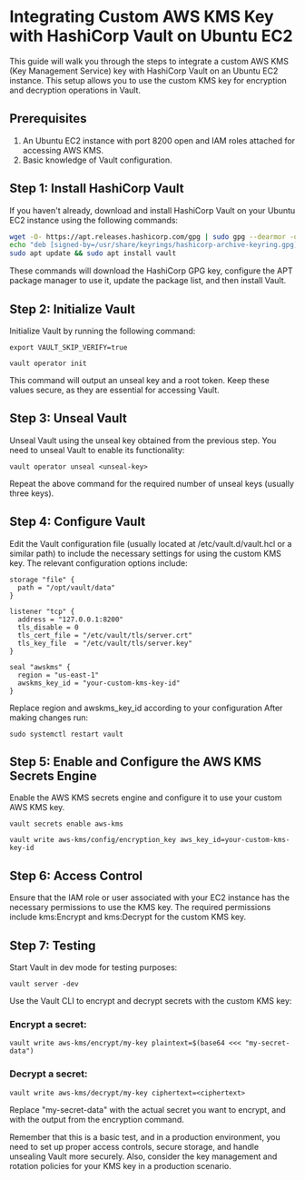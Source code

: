 # Integrating Custom AWS KMS Key with HashiCorp Vault on Ubuntu EC2

This guide will walk you through the steps to integrate a custom AWS KMS (Key Management Service) key with HashiCorp Vault on an Ubuntu EC2 instance. This setup allows you to use the custom KMS key for encryption and decryption operations in Vault.

## Prerequisites

1. An Ubuntu EC2 instance with port 8200 open and IAM roles attached for accessing AWS KMS.
2. Basic knowledge of Vault configuration.

## Step 1: Install HashiCorp Vault

If you haven't already, download and install HashiCorp Vault on your Ubuntu EC2 instance using the following commands:

```bash
wget -O- https://apt.releases.hashicorp.com/gpg | sudo gpg --dearmor -o /usr/share/keyrings/hashicorp-archive-keyring.gpg
echo "deb [signed-by=/usr/share/keyrings/hashicorp-archive-keyring.gpg] https://apt.releases.hashicorp.com $(lsb_release -cs) main" | sudo tee /etc/apt/sources.list.d/hashicorp.list
sudo apt update && sudo apt install vault
```
These commands will download the HashiCorp GPG key, configure the APT package manager to use it, update the package list, and then install Vault.

## Step 2: Initialize Vault
Initialize Vault by running the following command:
```
export VAULT_SKIP_VERIFY=true
```
```
vault operator init
```
This command will output an unseal key and a root token. Keep these values secure, as they are essential for accessing Vault.

## Step 3: Unseal Vault
Unseal Vault using the unseal key obtained from the previous step. You need to unseal Vault to enable its functionality:
```
vault operator unseal <unseal-key>
```
Repeat the above command for the required number of unseal keys (usually three keys).

## Step 4: Configure Vault

Edit the Vault configuration file (usually located at /etc/vault.d/vault.hcl or a similar path) to include the necessary settings for using the custom KMS key. The relevant configuration options include:
```
storage "file" {
  path = "/opt/vault/data"
}

listener "tcp" {
  address = "127.0.0.1:8200"
  tls_disable = 0
  tls_cert_file = "/etc/vault/tls/server.crt"
  tls_key_file  = "/etc/vault/tls/server.key"
}

seal "awskms" {
  region = "us-east-1"
  awskms_key_id = "your-custom-kms-key-id"
}
```
Replace region and awskms_key_id according to your configuration 
After making changes run:
```
sudo systemctl restart vault
```

## Step 5: Enable and Configure the AWS KMS Secrets Engine

Enable the AWS KMS secrets engine and configure it to use your custom AWS KMS key.
```
vault secrets enable aws-kms
```
```
vault write aws-kms/config/encryption_key aws_key_id=your-custom-kms-key-id
```

## Step 6: Access Control

Ensure that the IAM role or user associated with your EC2 instance has the necessary permissions to use the KMS key. The required permissions include kms:Encrypt and kms:Decrypt for the custom KMS key.

## Step 7: Testing

Start Vault in dev mode for testing purposes:
```
vault server -dev
```

Use the Vault CLI to encrypt and decrypt secrets with the custom KMS key:

### Encrypt a secret:

```
vault write aws-kms/encrypt/my-key plaintext=$(base64 <<< "my-secret-data")
```

### Decrypt a secret:
```
vault write aws-kms/decrypt/my-key ciphertext=<ciphertext>
```

Replace "my-secret-data" with the actual secret you want to encrypt, and <ciphertext> with the output from the encryption command.

Remember that this is a basic test, and in a production environment, you need to set up proper access controls, secure storage, and handle unsealing Vault more securely. Also, consider the key management and rotation policies for your KMS key in a production scenario.
